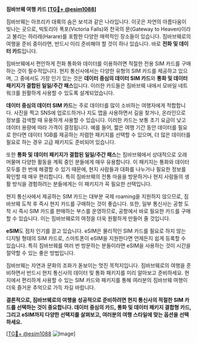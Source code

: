 **짐바브웨 여행 카드 [[TG💪+ @esim1088](https://t.me/s/esim1088)]**

짐바브웨는 아프리카 대륙의 숨은 보석과 같은 나라입니다. 이곳은 자연의 아름다움이 빛나는 곳으로, 빅토리아 폭포(Victoria Falls)와 천국의 문(Gateway to Heaven)이라고 불리는 하라레(Harare)를 포함한 다양한 매력적인 장소들이 있습니다. 짐바브웨로의 여행을 준비 중이라면, 반드시 미리 준비해야 할 것이 하나 있습니다. 바로 **전화 및 데이터 카드**입니다.

짐바브웨에서 편안하게 전화 통화와 데이터를 이용하려면 적절한 전용 SIM 카드를 구매하는 것이 필수적입니다. 현지 통신사에서는 다양한 유형의 SIM 카드를 제공하고 있으며, 그 중에서도 가장 인기 있는 것은 **데이터 중심의 데이터 SIM 카드**와 **통화 및 데이터 패키지가 결합된 일일/주간 패스**입니다. 이러한 카드들은 짐바브웨 내에서 모바일 네트워크를 원활하게 사용할 수 있도록 설계되었습니다.

**데이터 중심의 데이터 SIM 카드**는 주로 데이터를 많이 소비하는 여행자에게 적합합니다. 사진을 찍고 SNS에 업로드하거나 지도 앱을 사용하면서 길을 찾거나, 온라인으로 정보를 검색할 때 유용하게 사용할 수 있습니다. 이러한 카드는 보통 초기 요금이 낮고 데이터 용량에 따라 가격이 결정됩니다. 예를 들어, 짧은 여행 기간 동안 데이터를 필요로 한다면 데이터 1GB를 제공하는 저렴한 패키지를 선택할 수 있으며, 더 많은 데이터를 필요로 하는 경우 고급 패키지도 준비되어 있습니다.

또한 **통화 및 데이터 패키지가 결합된 일일/주간 패스**는 짐바브웨에서 상대적으로 오래 머물며 다양한 활동을 계획 중인 분들에게 매우 유용합니다. 이 패키지는 통화와 데이터 모두를 한 번에 해결할 수 있기 때문에, 현지 사람들과 대화를 나누거나 필요한 정보를 확인할 때 매우 편리합니다. 특히 짐바브웨의 전통 마을을 방문하거나 현지 사람들의 생활 방식을 경험하려는 분들에게는 이 패키지가 꼭 필요한 선택입니다.

현지 통신사에서 제공하는 SIM 카드는 대부분 국제 roaming을 지원하지 않으므로, 짐바브웨 도착 후 즉시 현지 카드를 구매하는 것이 좋습니다. 또한, 일부 통신사는 공항 도착 시 즉시 SIM 카드를 판매하는 부스를 운영하므로, 공항에서 바로 필요한 카드를 구매할 수 있습니다. 이는 짐바브웨로의 여정을 더욱 원활하게 만들어 줄 것입니다.

**eSIM**도 점차 인기를 끌고 있습니다. eSIM은 물리적인 SIM 카드를 필요로 하지 않는 디지털 형태의 SIM 카드로, 스마트폰이 eSIM을 지원한다면 언제든지 쉽게 등록할 수 있습니다. 특히 짐바브웨를 여러 번 방문하는 분들이라면 eSIM을 사용하는 것이 시간을 절약할 수 있는 좋은 방법입니다.

짐바브웨는 자연과 문화의 조화가 돋보이는 멋진 목적지입니다. 짐바브웨로의 여행을 준비하면서 반드시 현지 통신사의 데이터 및 통화 패키지를 미리 알아보고 준비하세요. 현지에서 편리하게 사용할 수 있는 SIM 카드와 패키지를 통해 여러분의 짐바브웨 여행이 더욱 즐거운 추억으로 가득 차길 바랍니다.

**결론적으로, 짐바브웨로의 여행을 성공적으로 준비하려면 현지 통신사의 적절한 SIM 카드를 선택하는 것이 중요합니다. 데이터 중심의 카드, 통화 및 데이터 패키지 결합형 카드, 그리고 eSIM까지 다양한 선택지를 살펴보고, 여러분의 여행 스타일에 맞는 옵션을 선택하세요.**

[[TG💪+ @esim1088](https://t.me/s/esim1088) ![Image](https://i.postimg.cc/Y0z9fWf4/image.png)]